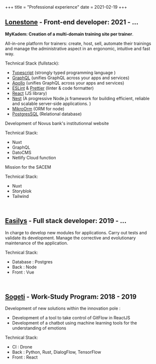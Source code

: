 +++
title = "Professional experience"
date = 2021-02-19
+++

## **[Lonestone](https://www.lonestone.io/) - Front-end developer**: 2021 - ...

**MyKadem: Creation of a multi-domain training site per trainer**.

All-in-one platform for trainers: create, host, sell, automate their trainings and manage the administrative aspect in an ergonomic, intuitive and fast way.

Technical Stack (fullstack):

- [Typescript](https://www.typescriptlang.org/) (strongly typed programming language )
- [GraphQL](https://graphql.org/) (unifies GraphQL across your apps and services)
- [Apollo](https://www.apollographql.com/) (unifies GraphQL across your apps and services)
- [ESLint](https://eslint.org/) & [Prettier](https://prettier.io/) (linter & code formatter)
- [React](https://reactjs.org/) (JS library)
- [Nest](https://nestjs.com/) (A progressive Node.js framework for building efficient, reliable and scalable server-side applications. )
- [MikroOrm](https://mikro-orm.io/) (ORM for node)
- [PostgresSQL](https://www.postgresql.org/) (Relational database)

Development of Novus bank's institutionnal website

Technical Stack:

- Nuxt
- GraphQL
- DatoCMS
- Netlify Cloud function

Mission for the SACEM

Technical Stack:

- Nuxt
- Storyblok
- Tailwind

&nbsp;

## **[Easilys](https://www.easilys.com/) - Full stack developer**: 2019 - ...

In charge to develop new modules for applications. Carry out tests and validate its development.
Manage the corrective and evolutionary maintenance of the application.

Technical Stack:

- Database : Postgres
- Back : Node
- Front : Vue

&nbsp;

## **[Sogeti](https://www.fr.sogeti.com/) - Work-Study Program**: 2018 - 2019

Development of new solutions within the innovation pole :

- Development of a tool to take control of GitFlow in ReactJS
- Development of a chatbot using machine learning tools for the
  understanding of emotions

Technical Stack:

- CI : Drone
- Back : Python, Rust, DialogFlow, TensorFlow
- Front : React
